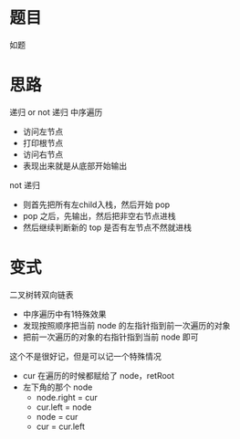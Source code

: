 # 题目
如题
# 思路
递归 or not 递归
中序遍历
- 访问左节点
- 打印根节点
- 访问右节点
- 表现出来就是从底部开始输出

not 递归
- 则首先把所有左child入栈，然后开始 pop
- pop 之后，先输出，然后把非空右节点进栈
- 然后继续判断新的 top 是否有左节点不然就进栈


# 变式
二叉树转双向链表
- 中序遍历中有1特殊效果
- 发现按照顺序把当前 node 的左指针指到前一次遍历的对象
- 把前一次遍历的对象的右指针指到当前 node 即可

这个不是很好记，但是可以记一个特殊情况
- cur 在遍历的时候都赋给了 node，retRoot
- 左下角的那个 node
  - node.right = cur
  - cur.left = node
  - node = cur
  - cur = cur.left

